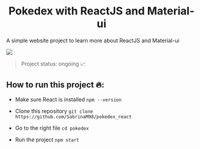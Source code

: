 <h1 align="center"> Pokedex with ReactJS and Material-ui </h1>

<p align="justify"> A simple website project to learn more about ReactJS and Material-ui </p> <img src="https://img.shields.io/badge/-ReactJs-61DAFB?logo=react&logoColor=white&style=for-the-badge"/>

> Project status: ongoing :chart_with_upwards_trend:

## How to run this project 🔥:

  * Make sure React is installed
    `npm --version`
    
  * Clone this repository
    `git clone https://github.com/SabrinaM98/pokedex_react`
    
  * Go to the right file
    `cd pokedex`

  * Run the project
    `npm start`


